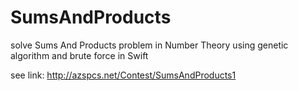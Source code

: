 # SumsAndProducts

solve Sums And Products problem in Number Theory using genetic algorithm and brute force in Swift

see link: http://azspcs.net/Contest/SumsAndProducts1 
